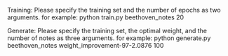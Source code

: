 Training:
Please specify the training set and the number of epochs as two arguments.
for example: python train.py beethoven_notes 20

Generate:
Please specify the training set, the optimal weight, and the number of notes as three arguments.
for example: python generate.py beethoven_notes weight_improvement-97-2.0876 100